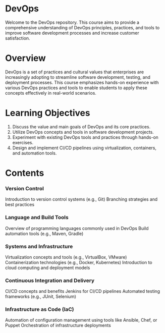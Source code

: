 # DevOps
Welcome to the DevOps repository. This course aims to provide a comprehensive understanding of DevOps principles, practices, 
and tools to improve software development processes and increase customer satisfaction.

# Overview
DevOps is a set of practices and cultural values that enterprises are increasingly adopting to streamline software development, testing, 
and deployment processes. This course emphasizes hands-on experience with various DevOps practices and tools to enable students to apply 
these concepts effectively in real-world scenarios.

# Learning Objectives

1. Discuss the value and main goals of DevOps and its core practices.
2. Utilize DevOps concepts and tools in software development projects.
3. Experiment with existing DevOps tools and practices through hands-on exercises.
4. Design and implement CI/CD pipelines using virtualization, containers, and automation tools.

# Contents
### Version Control

Introduction to version control systems (e.g., Git)
Branching strategies and best practices

### Language and Build Tools

Overview of programming languages commonly used in DevOps
Build automation tools (e.g., Maven, Gradle)

### Systems and Infrastructure

Virtualization concepts and tools (e.g., VirtualBox, VMware)
Containerization technologies (e.g., Docker, Kubernetes)
Introduction to cloud computing and deployment models

### Continuous Integration and Delivery

CI/CD concepts and benefits
Jenkins for CI/CD pipelines
Automated testing frameworks (e.g., JUnit, Selenium)

### Infrastructure as Code (IaC)

Automation of configuration management using tools like Ansible, Chef, or Puppet
Orchestration of infrastructure deployments
